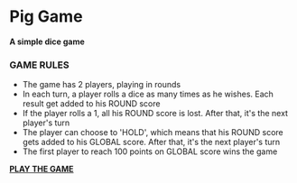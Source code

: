 # Pig Game 
**A simple dice game**

### GAME RULES
- The game has 2 players, playing in rounds
- In each turn, a player rolls a dice as many times as he wishes. Each result get added to his ROUND score
- If the player rolls a 1, all his ROUND score is lost. After that, it's the next player's turn
- The player can choose to 'HOLD', which means that his ROUND score gets added to his GLOBAL score. After that, it's the next player's turn
- The first player to reach 100 points on GLOBAL score wins the game

[**PLAY THE GAME**](https://aanndch.github.io/Pig-Game)
